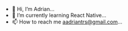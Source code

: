 - 👋 Hi, I’m Adrian...
- 🌱 I’m currently learning React Native...
- 📫 How to reach me aadriantrs@gmail.com...

<!---
cheflit/cheflit is a ✨ special ✨ repository because its `README.md` (this file) appears on your GitHub profile.
You can click the Preview link to take a look at your changes.
--->
